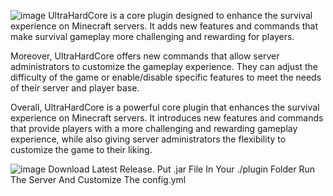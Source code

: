 ![image](https://user-images.githubusercontent.com/102294006/226276954-0279ab54-8c34-400f-a291-6639918f3472.png)
UltraHardCore is a core plugin designed to enhance the survival experience on Minecraft servers. It adds new features and commands that make survival gameplay more challenging and rewarding for players.

Moreover, UltraHardCore offers new commands that allow server administrators to customize the gameplay experience. They can adjust the difficulty of the game or enable/disable specific features to meet the needs of their server and player base.

Overall, UltraHardCore is a powerful core plugin that enhances the survival experience on Minecraft servers. It introduces new features and commands that provide players with a more challenging and rewarding gameplay experience, while also giving server administrators the flexibility to customize the game to their 
liking.

![image](https://user-images.githubusercontent.com/102294006/226277063-d93a76c9-f606-475f-8cf0-553c8c0faf14.png)
Download Latest Release.
Put .jar File In Your ./plugin Folder
Run The Server And Customize The config.yml
